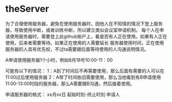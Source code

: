 # theServer
为了合理使用服务器，避免在使用服务器时，因他人在不知情的情况下登上服务器，导致使用中断，或者训练中断，所以建立类似会议室申请机制。
每个人在申请使用服务器时，需要登上此github账户上，看是否有人正在使用。如果有人正在使用，后来者需要等待。如果正在使用的人需要延长
服务器使用时间，正在使用服务器的人具有优先权，不过ta需要跟后面等待使用的人沟通说明情况。


A申请使用服务器1个小时，例如8月18号10:00-11：00

可能有以下的情况：
1：A到了时间后不再需要使用，那么后面有需要的人可以在11:00过后使用服务器
2：A带了时间依旧需要使用，那么当他看到有B申请使用11:00-13:00时段的服务器，那么A需要跟B沟通，然后接着使用。

申请服务器的格式：
xx月xx日 起始时刻-终止时刻 申请人
